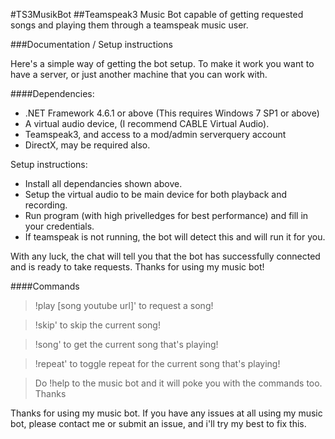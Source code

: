 #TS3MusikBot
##Teamspeak3 Music Bot capable of getting requested songs and playing them through a teamspeak music user.

###Documentation / Setup instructions

Here's a simple way of getting the bot setup. To make it work you want to have a server, or just another machine that you can work with.

####Dependencies:

* .NET Framework 4.6.1 or above (This requires Windows 7 SP1 or above)
* A virtual audio device, (I recommend CABLE Virtual Audio).
* Teamspeak3, and access to a mod/admin serverquery account
* DirectX, may be required also.

Setup instructions:


* Install all dependancies shown above.
* Setup the virtual audio to be main device for both playback and recording.
* Run program (with high privelledges for best performance) and fill in your credentials.
* If teamspeak is not running, the bot will detect this and will run it for you.

With any luck, the chat will tell you that the bot has successfully connected and is ready to take requests. Thanks for using my music bot!

####Commands

> !play [song youtube url]' to request a song!

> !skip' to skip the current song!

> !song' to get the current song that's playing!

> !repeat' to toggle repeat for the current song that's playing!

> Do !help to the music bot and it will poke you with the commands too.
Thanks

Thanks for using my music bot. If you have any issues at all using my music bot, please contact me or submit an issue, and i'll try my best to fix this.
